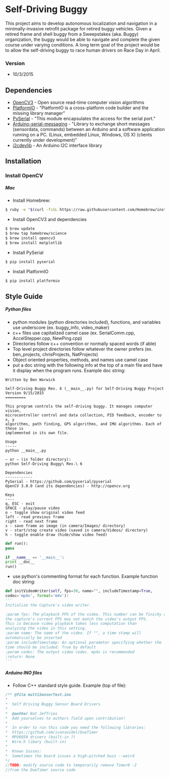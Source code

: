 # Self-Driving Buggy
This project aims to develop autonomous localization and navigation in a minimally-invasive retrofit package for retired buggy vehicles. Given a retired frame and shell buggy from a Sweepstakes (aka. Buggy) organization, the buggy would be able to navigate and complete the given course under varying conditions. A long term goal of the project would be to allow the self-driving buggy to race human drivers on Race Day in April.

### Version
- 10/3/2015

## Dependencies
* [OpenCV3](http://opencv.org) - Open source read-time computer vision algorithms
* [PlatformIO](http://platformio.org) - "PlatformIO is a cross-platform code builder and the missing library manager"
* [PySerial](https://github.com/pyserial/pyserial) - "This module encapsulates the access for the serial port."
* [Arduino-serial-messaging](https://github.com/jeroendoggen/Arduino-serial-messaging) - "Library to exchange short messages (sensordata, commands) between an Arduino and a software application running on a PC. (Linux, embedded Linux, Windows, OS X) (clients currently under development)"
* [i2cdevlib](http://www.i2cdevlib.com/) - An Arduino I2C interface library

## Installation
### Install OpenCV
##### Mac
- Install Homebrew:
```sh
$ ruby -e "$(curl -fsSL https://raw.githubusercontent.com/Homebrew/install/master/install)"
```
- Install OpenCV3 and dependencies
```sh
$ brew update
$ brew tap homebrew/science
$ brew install opencv3
$ brew install matplotlib
```
- Install PySerial
```sh
$ pip install pyserial
```
- Install PlatformIO
```sh
$ pip install platformio
```

## Style Guide

##### Python files
- python modules (python directories included), functions, and variables use underscore (ex. buggy_info, video_maker)
- c++ files use capitalized camel case (ex. SerialComm.cpp, AccelStepper.cpp, NewPing.cpp)
- Directories follow c++ convention or normally spaced words (if able)
- Top level project directories follow whatever the owner prefers (ex. ben_projects, chrisProjects, NatProjects)
- Object oriented properties, methods, and names use camel case
- put a doc string with the following info at the top of a main file and have it display when the program runs. Example doc string:
```
Written by Ben Warwick

Self-Driving Buggy Rev. 6 (__main__.py) for Self-Driving Buggy Project
Version 9/15/2015
=========

This program controls the self-driving buggy. It manages computer vision,
microcontroller control and data collection, PID feedback, encoder to x, y
algorithms, path finding, GPS algorithms, and IMU algorithms. Each of these is
implemented in its own file.

Usage
-----
python __main__.py

– or – (in folder directory):
python Self-Driving Buggy\ Rev.\ 6

Dependencies
------------
PySerial - https://github.com/pyserial/pyserial
OpenCV 3.0.0 (and its dependencies) - http://opencv.org

Keys
----
q, ESC - exit
SPACE - play/pause video
o - toggle show original video feed
left - read previous frame
right - read next frame
s - save frame as image (in camera/Images/ directory)
v - start/stop create video (saved in camera/Videos/ directory)
h - toggle enable draw (hide/show video feed)
```

```python
def run():
pass

if __name__ == '__main__':
print __doc__
run()
```
- use python's commenting format for each function. Example function doc string:
```python
def initVideoWriter(self, fps=30, name="", includeTimestamp=True,
codec='mp4v', format='m4v'):
'''
Initialize the Capture's video writer.

:param fps: The playback FPS of the video. This number can be finicky as
the capture's current FPS may not match the video's output FPS.
This is because video playback takes less computation than
analyzing the video in this setting.
:param name: The name of the video. If "", a time stamp will
automatically be inserted
:param includeTimestamp: An optional parameter specifying whether the
time should be included. True by default
:param codec: The output video codec. mp4v is recommended
:return: None
'''
```

##### Arduino INO files
- Follow C++ standard style guide. Example (top of file):
```c++
/** @file multiSensorTest.ino
*  
*  Self Driving Buggy Sensor Board Drivers
*  
*  @author Nat Jeffries
*  Add yourselves to authors field upon contribution!
*  
*  In order to run this code you need the following libraries:
*  https://github.com/ivanseidel/DueTimer
*  MPU6050 drivers (built-in ?)
*  Wire.h libary (built-in)
*  
*  Known Iusses:
*  Sometimes the board issues a high-pitched buzz --weird
*/
//TODO: modify source code to temporarily remove Timer0 -2
//from the DueTimer source code 
```



